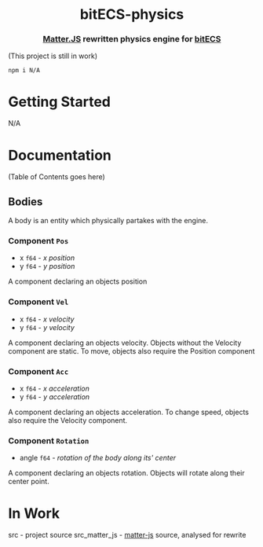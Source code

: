 <h1 align="center">bitECS-physics</h1>
<h3 align="center">
<a href="https://github.com/liabru/matter-js/">Matter.JS</a> rewritten physics engine for 
<a href="https://github.com/NateTheGreatt/bitECS/">bitECS</a></h3>

(This project is still in work)

```
npm i N/A
```

# Getting Started

N/A

# Documentation

(Table of Contents goes here)

## Bodies

A body is an entity which physically partakes with the engine.

### Component `Pos`

- x `f64` - _x position_
- y `f64` - _y position_

A component declaring an objects position

### Component `Vel`

- x `f64` - _x velocity_
- y `f64` - _y velocity_

A component declaring an objects velocity. Objects without the Velocity component are static. To move, objects also require the Position component

### Component `Acc`

- x `f64` - _x acceleration_
- y `f64` - _y acceleration_

A component declaring an objects acceleration. To change speed, objects also require the Velocity component.

### Component `Rotation`

- angle `f64` - _rotation of the body along its' center_

A component declaring an objects rotation. Objects will rotate along their center point.

# In Work

src - project source
src_matter_js - <a href="https://github.com/liabru/matter-js/">matter-js</a> source, analysed for rewrite